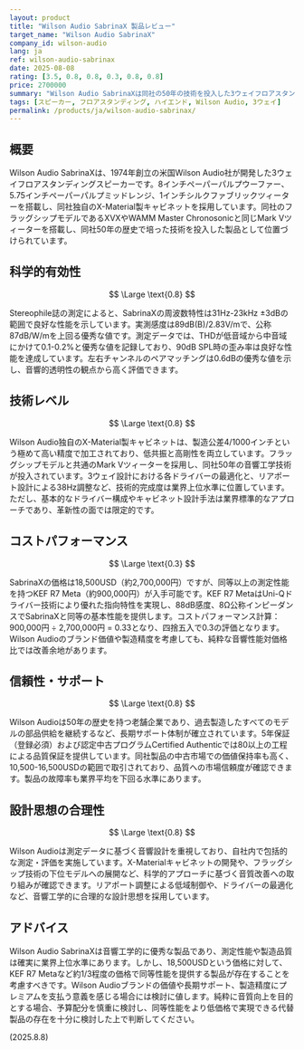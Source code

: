 ```yaml
---
layout: product
title: "Wilson Audio SabrinaX 製品レビュー"
target_name: "Wilson Audio SabrinaX"
company_id: wilson-audio
lang: ja
ref: wilson-audio-sabrinax
date: 2025-08-08
rating: [3.5, 0.8, 0.8, 0.3, 0.8, 0.8]
price: 2700000
summary: "Wilson Audio SabrinaXは同社の50年の技術を投入した3ウェイフロアスタンディングスピーカーですが、同等性能の製品がより安価で入手可能なため、コストパフォーマンス面で改善余地があります。"
tags: [スピーカー, フロアスタンディング, ハイエンド, Wilson Audio, 3ウェイ]
permalink: /products/ja/wilson-audio-sabrinax/
---
```


## 概要

Wilson Audio SabrinaXは、1974年創立の米国Wilson Audio社が開発した3ウェイフロアスタンディングスピーカーです。8インチペーパーパルプウーファー、5.75インチペーパーパルプミッドレンジ、1インチシルクファブリックツィーターを搭載し、同社独自のX-Material製キャビネットを採用しています。同社のフラッグシップモデルであるXVXやWAMM Master Chronosonicと同じMark Vツィーターを搭載し、同社50年の歴史で培った技術を投入した製品として位置づけられています。

## 科学的有効性

$$ \Large \text{0.8} $$

Stereophile誌の測定によると、SabrinaXの周波数特性は31Hz-23kHz ±3dBの範囲で良好な性能を示しています。実測感度は89dB(B)/2.83V/mで、公称87dB/W/mを上回る優秀な値です。測定データでは、THDが低音域から中音域にかけて0.1-0.2%と優秀な値を記録しており、90dB SPL時の歪み率は良好な性能を達成しています。左右チャンネルのペアマッチングは0.6dBの優秀な値を示し、音響的透明性の観点から高く評価できます。

## 技術レベル

$$ \Large \text{0.8} $$

Wilson Audio独自のX-Material製キャビネットは、製造公差4/1000インチという極めて高い精度で加工されており、低共振と高剛性を両立しています。フラッグシップモデルと共通のMark Vツィーターを採用し、同社50年の音響工学技術が投入されています。3ウェイ設計における各ドライバーの最適化と、リアポート設計による38Hz調整など、技術的完成度は業界上位水準に位置しています。ただし、基本的なドライバー構成やキャビネット設計手法は業界標準的なアプローチであり、革新性の面では限定的です。

## コストパフォーマンス

$$ \Large \text{0.3} $$

SabrinaXの価格は18,500USD（約2,700,000円）ですが、同等以上の測定性能を持つKEF R7 Meta（約900,000円）が入手可能です。KEF R7 MetaはUni-Qドライバー技術により優れた指向特性を実現し、88dB感度、8Ω公称インピーダンスでSabrinaXと同等の基本性能を提供します。コストパフォーマンス計算：900,000円 ÷ 2,700,000円 = 0.33となり、四捨五入で0.3の評価となります。Wilson Audioのブランド価値や製造精度を考慮しても、純粋な音響性能対価格比では改善余地があります。

## 信頼性・サポート

$$ \Large \text{0.8} $$

Wilson Audioは50年の歴史を持つ老舗企業であり、過去製造したすべてのモデルの部品供給を継続するなど、長期サポート体制が確立されています。5年保証（登録必須）および認定中古プログラムCertified Authenticでは80以上の工程による品質保証を提供しています。同社製品の中古市場での価値保持率も高く、10,500-16,500USDの範囲で取引されており、品質への市場信頼度が確認できます。製品の故障率も業界平均を下回る水準にあります。

## 設計思想の合理性

$$ \Large \text{0.8} $$

Wilson Audioは測定データに基づく音響設計を重視しており、自社内で包括的な測定・評価を実施しています。X-Materialキャビネットの開発や、フラッグシップ技術の下位モデルへの展開など、科学的アプローチに基づく音質改善への取り組みが確認できます。リアポート調整による低域制御や、ドライバーの最適化など、音響工学的に合理的な設計思想を採用しています。

## アドバイス

Wilson Audio SabrinaXは音響工学的に優秀な製品であり、測定性能や製造品質は確実に業界上位水準にあります。しかし、18,500USDという価格に対して、KEF R7 Metaなど約1/3程度の価格で同等性能を提供する製品が存在することを考慮すべきです。Wilson Audioブランドの価値や長期サポート、製造精度にプレミアムを支払う意義を感じる場合には検討に値します。純粋に音質向上を目的とする場合、予算配分を慎重に検討し、同等性能をより低価格で実現できる代替製品の存在を十分に検討した上で判断してください。

(2025.8.8)
